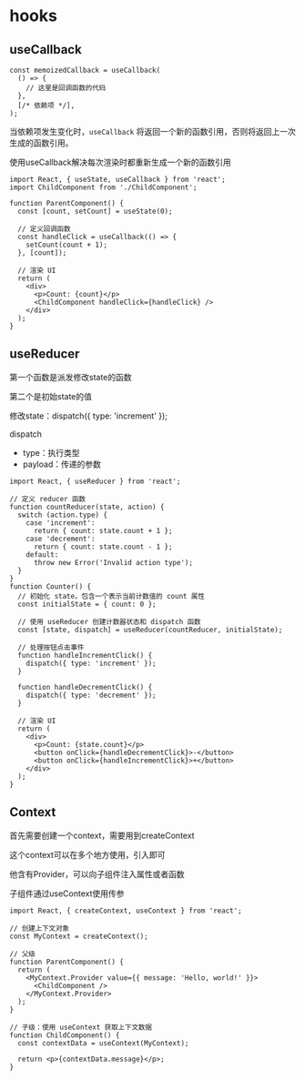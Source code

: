 # hooks

## useCallback

```
const memoizedCallback = useCallback(
  () => {
    // 这里是回调函数的代码
  },
  [/* 依赖项 */],
);
```

当依赖项发生变化时，`useCallback` 将返回一个新的函数引用，否则将返回上一次生成的函数引用。

使用useCallback解决每次渲染时都重新生成一个新的函数引用

```
import React, { useState, useCallback } from 'react';
import ChildComponent from './ChildComponent';

function ParentComponent() {
  const [count, setCount] = useState(0);

  // 定义回调函数
  const handleClick = useCallback(() => {
    setCount(count + 1);
  }, [count]);

  // 渲染 UI
  return (
    <div>
      <p>Count: {count}</p>
      <ChildComponent handleClick={handleClick} />
    </div>
  );
}
```

## useReducer

第一个函数是派发修改state的函数

第二个是初始state的值

修改state：dispatch({ type: 'increment' });

dispatch

- type：执行类型
- payload：传递的参数

```
import React, { useReducer } from 'react';

// 定义 reducer 函数
function countReducer(state, action) {
  switch (action.type) {
    case 'increment':
      return { count: state.count + 1 };
    case 'decrement':
      return { count: state.count - 1 };
    default:
      throw new Error('Invalid action type');
  }
}
function Counter() {
  // 初始化 state，包含一个表示当前计数值的 count 属性
  const initialState = { count: 0 };

  // 使用 useReducer 创建计数器状态和 dispatch 函数
  const [state, dispatch] = useReducer(countReducer, initialState);

  // 处理按钮点击事件
  function handleIncrementClick() {
    dispatch({ type: 'increment' });
  }

  function handleDecrementClick() {
    dispatch({ type: 'decrement' });
  }

  // 渲染 UI
  return (
    <div>
      <p>Count: {state.count}</p>
      <button onClick={handleDecrementClick}>-</button>
      <button onClick={handleIncrementClick}>+</button>
    </div>
  );
}
```

## Context

首先需要创建一个context，需要用到createContext

这个context可以在多个地方使用，引入即可

他含有Provider，可以向子组件注入属性或者函数

子组件通过useContext使用传参

```
import React, { createContext, useContext } from 'react';

// 创建上下文对象
const MyContext = createContext();

// 父级
function ParentComponent() {
  return (
    <MyContext.Provider value={{ message: 'Hello, world!' }}>
      <ChildComponent />
    </MyContext.Provider>
  );
}

// 子级：使用 useContext 获取上下文数据
function ChildComponent() {
  const contextData = useContext(MyContext);

  return <p>{contextData.message}</p>;
}
```
